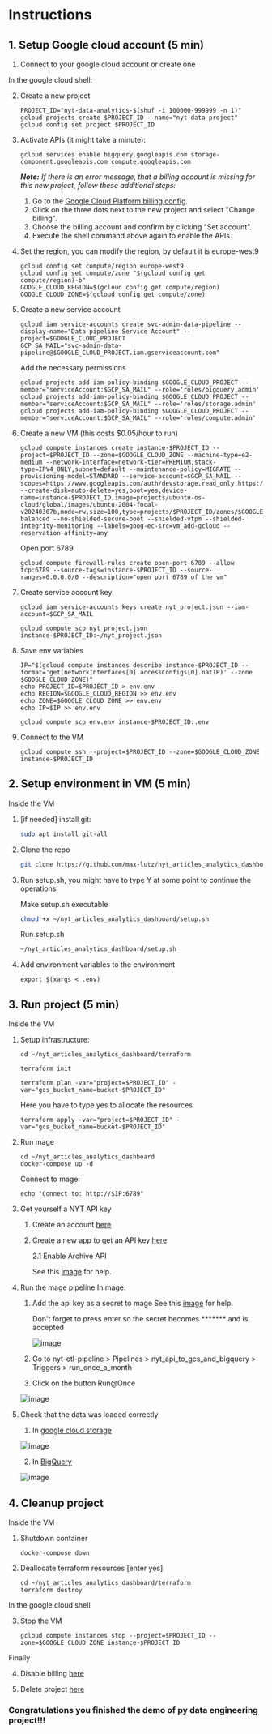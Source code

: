 


# Instructions

## 1. Setup Google cloud account (5 min)

1. Connect to your google cloud account or create one

In the google cloud shell:

2. Create a new project
   ```
   PROJECT_ID="nyt-data-analytics-$(shuf -i 100000-999999 -n 1)"
   gcloud projects create $PROJECT_ID --name="nyt data project"
   gcloud config set project $PROJECT_ID
   ```

3. Activate APIs (it might take a minute):
   ```
   gcloud services enable bigquery.googleapis.com storage-component.googleapis.com compute.googleapis.com
   ```
   ***Note:** If there is an error message, that a billing account is missing for this new project, follow these additional steps:*
   1. Go to the [Google Cloud Platform billing config](https://console.cloud.google.com/billing/projects).
   2. Click on the three dots next to the new project and select "Change billing". 
   3. Choose the billing account and confirm by clicking "Set account".
   4. Execute the shell command above again to enable the APIs.

4. Set the region, you can modify the region, by default it is europe-west9
   ```
   gcloud config set compute/region europe-west9
   gcloud config set compute/zone "$(gcloud config get compute/region)-b"
   GOOGLE_CLOUD_REGION=$(gcloud config get compute/region)
   GOOGLE_CLOUD_ZONE=$(gcloud config get compute/zone)
   ```

5. Create a new service account
   ```
   gcloud iam service-accounts create svc-admin-data-pipeline --display-name="Data pipeline Service Account" --project=$GOOGLE_CLOUD_PROJECT
   GCP_SA_MAIL="svc-admin-data-pipeline@$GOOGLE_CLOUD_PROJECT.iam.gserviceaccount.com"
   ```

   Add the necessary permissions
   ```
   gcloud projects add-iam-policy-binding $GOOGLE_CLOUD_PROJECT --member="serviceAccount:$GCP_SA_MAIL" --role='roles/bigquery.admin'
   gcloud projects add-iam-policy-binding $GOOGLE_CLOUD_PROJECT --member="serviceAccount:$GCP_SA_MAIL" --role='roles/storage.admin'
   gcloud projects add-iam-policy-binding $GOOGLE_CLOUD_PROJECT --member="serviceAccount:$GCP_SA_MAIL" --role='roles/compute.admin'
   ```

6. Create a new VM (this costs $0.05/hour to run)
   ```
   gcloud compute instances create instance-$PROJECT_ID --project=$PROJECT_ID --zone=$GOOGLE_CLOUD_ZONE --machine-type=e2-medium --network-interface=network-tier=PREMIUM,stack-type=IPV4_ONLY,subnet=default --maintenance-policy=MIGRATE --provisioning-model=STANDARD --service-account=$GCP_SA_MAIL --scopes=https://www.googleapis.com/auth/devstorage.read_only,https://www.googleapis.com/auth/logging.write,https://www.googleapis.com/auth/monitoring.write,https://www.googleapis.com/auth/servicecontrol,https://www.googleapis.com/auth/service.management.readonly,https://www.googleapis.com/auth/trace.append --create-disk=auto-delete=yes,boot=yes,device-name=instance-$PROJECT_ID,image=projects/ubuntu-os-cloud/global/images/ubuntu-2004-focal-v20240307b,mode=rw,size=100,type=projects/$PROJECT_ID/zones/$GOOGLE_CLOUD_ZONE/diskTypes/pd-balanced --no-shielded-secure-boot --shielded-vtpm --shielded-integrity-monitoring --labels=goog-ec-src=vm_add-gcloud --reservation-affinity=any
   ```

   Open port 6789
   ```
   gcloud compute firewall-rules create open-port-6789 --allow tcp:6789 --source-tags=instance-$PROJECT_ID --source-ranges=0.0.0.0/0 --description="open port 6789 of the vm"
   ```

7. Create service account key
   ```
   gcloud iam service-accounts keys create nyt_project.json --iam-account=$GCP_SA_MAIL

   gcloud compute scp nyt_project.json instance-$PROJECT_ID:~/nyt_project.json
   ```

8. Save env variables
   ```
   IP="$(gcloud compute instances describe instance-$PROJECT_ID --format='get(networkInterfaces[0].accessConfigs[0].natIP)' --zone $GOOGLE_CLOUD_ZONE)"
   echo PROJECT_ID=$PROJECT_ID > env.env
   echo REGION=$GOOGLE_CLOUD_REGION >> env.env
   echo ZONE=$GOOGLE_CLOUD_ZONE >> env.env
   echo IP=$IP >> env.env

   gcloud compute scp env.env instance-$PROJECT_ID:.env
   ```

9. Connect to the VM
   ```
   gcloud compute ssh --project=$PROJECT_ID --zone=$GOOGLE_CLOUD_ZONE instance-$PROJECT_ID
   ```
   

## 2. Setup environment in VM (5 min)

Inside the VM

1. [if needed] install git: 

   ```bash 
   sudo apt install git-all
   ```
2. Clone the repo
   ```bash
   git clone https://github.com/max-lutz/nyt_articles_analytics_dashboard.git
   ```

3. Run setup.sh, you might have to type Y at some point to continue the operations

   Make setup.sh executable
   ```bash
   chmod +x ~/nyt_articles_analytics_dashboard/setup.sh
   ```
   Run setup.sh
   ```bash
   ~/nyt_articles_analytics_dashboard/setup.sh
   ```

4. Add environment variables to the environment
   ```
   export $(xargs < .env)
   ```

## 3. Run project (5 min)

Inside the VM

1. Setup infrastructure:
   ```
   cd ~/nyt_articles_analytics_dashboard/terraform

   terraform init 
   ```

   ```
   terraform plan -var="project=$PROJECT_ID" -var="gcs_bucket_name=bucket-$PROJECT_ID"
   ```

   Here you have to type yes to allocate the resources
   ```
   terraform apply -var="project=$PROJECT_ID" -var="gcs_bucket_name=bucket-$PROJECT_ID"
   ```

2.  Run mage
      ```
      cd ~/nyt_articles_analytics_dashboard
      docker-compose up -d
      ```
   
      Connect to mage:
      
      ```
      echo "Connect to: http://$IP:6789"
      ```

3. Get yourself a NYT API key
   
   1. Create an account [here](https://developer.nytimes.com/accounts/create)
   2. Create a new app to get an API key [here](https://developer.nytimes.com/my-apps)
      
      2.1 Enable Archive API

      See this [image](./images/nyt_api_key.png) for help.

4. Run the mage pipeline
   In mage:
   1. Add the api key as a secret to mage
      See this [image](./images/mage_add_secret.png) for help.

      Don't forget to press enter so the secret becomes ******* and is accepted

      ![image](./images/mage_add_secret.png)

   2. Go to nyt-etl-pipeline > Pipelines > nyt_api_to_gcs_and_bigquery > Triggers > run_once_a_month

   3. Click on the button Run@Once

   ![image](./images/run_at_once.png)


5. Check that the data was loaded correctly

   1. In [google cloud storage](https://console.cloud.google.com/storage)

   ![image](./images/data_in_google_cloud_storage.png)

   2. In [BigQuery](https://console.cloud.google.com/bigquery)

   ![image](./images/data_in_bigquery.png)




## 4. Cleanup project

Inside the VM

1. Shutdown container
   ```
   docker-compose down
   ```

2. Deallocate terraform resources [enter yes]
   ```
   cd ~/nyt_articles_analytics_dashboard/terraform
   terraform destroy
   ```

In the google cloud shell

3. Stop the VM
   ```
   gcloud compute instances stop --project=$PROJECT_ID --zone=$GOOGLE_CLOUD_ZONE instance-$PROJECT_ID
   ```

Finally

4. Disable billing [here](https://console.cloud.google.com/billing/projects)

5. Delete project [here](https://console.cloud.google.com/cloud-resource-manager?hl=en)



### Congratulations you finished the demo of py data engineering project!!!